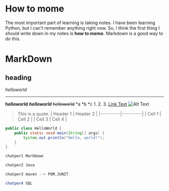 # How to mome
The most important part of learning is taking notes.
I have been learning Python, but I can't remember anything right now.
So, I think the first thing I should write down in my notes is **how to memo**.
Markdown is a good way to do this.

# MarkDown
## heading
*helloworld*
***
**helloworld**
***helloworld***
~~helloworld~~
*a
*b
*c
1. 
2. 
3.
[Link Text](https://example.com)
![Alt Text](https://example.com/image.png)
> This is a quote.
| Header 1 | Header 2 |
|----------|----------|
| Cell 1   | Cell 2   |
| Cell 3   | Cell 4   |

```java
public class HelloWorld {
    public static void main(String[] args) {
        System.out.println("Hello, world!");
    }
}

chatper1 MarkDown

chatper2 Java

chatper3 maven --> POM,JUNIT.

chatper4 SQL
